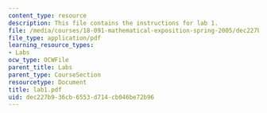 ```yaml
---
content_type: resource
description: This file contains the instructions for lab 1.
file: /media/courses/18-091-mathematical-exposition-spring-2005/dec227b936cb6553d714cb046be72b96_lab1.pdf
file_type: application/pdf
learning_resource_types:
- Labs
ocw_type: OCWFile
parent_title: Labs
parent_type: CourseSection
resourcetype: Document
title: lab1.pdf
uid: dec227b9-36cb-6553-d714-cb046be72b96
---
```

